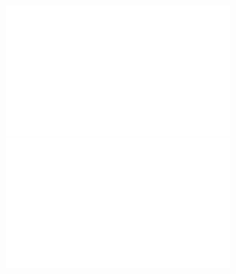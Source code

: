 <!--
### Hi there 👋
-->

![GitHub Stats Overview](https://raw.githubusercontent.com/LanikSJ/github-stats/master/generated/overview.svg)
![GitHub Stats Languages](https://raw.githubusercontent.com/LanikSJ/github-stats/master/generated/languages.svg)

<!--
<img align="center" alt="LanikSJ's Github Stats" src="https://github-readme-stats.vercel.app/api?username=LanikSJ&include_all_commits&show_icons=true&theme=tokyonight&hide_border=true" /> <img align="center" alt="LanikSJ's Top Languages" src="https://github-readme-stats.vercel.app/api/top-langs/?username=LanikSJ&show_icons=true&theme=tokyonight&hide_border=true&langs_count=5">
-->

<!--
**LanikSJ/LanikSJ** is a ✨ _special_ ✨ repository because its `README.md` (this file) appears on your GitHub profile.

Here are some ideas to get you started:

- 🔭 I’m currently working on ...
- 🌱 I’m currently learning ...
- 👯 I’m looking to collaborate on ...
- 🤔 I’m looking for help with ...
- 💬 Ask me about ...
- 📫 How to reach me: ...
- 😄 Pronouns: ...
- ⚡ Fun fact: ...
-->
